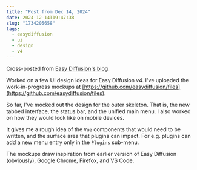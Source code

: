 ```yaml
---
title: "Post from Dec 14, 2024"
date: 2024-12-14T19:47:38
slug: "1734205658"
tags:
  - easydiffusion
  - ui
  - design
  - v4
---
```


Cross-posted from [Easy Diffusion's blog](https://easydiffusion.github.io/blog/1734205658).

Worked on a few UI design ideas for Easy Diffusion v4. I've uploaded the work-in-progress mockups at [https://github.com/easydiffusion/files](https://github.com/easydiffusion/files).

So far, I've mocked out the design for the outer skeleton. That is, the new tabbed interface, the status bar, and the unified main menu. I also worked on how they would look like on mobile devices.

It gives me a rough idea of the `Vue` components that would need to be written, and the surface area that plugins can impact. For e.g. plugins can add a new menu entry only in the `Plugins` sub-menu.

The mockups draw inspiration from earlier version of Easy Diffusion (obviously), Google Chrome, Firefox, and VS Code.